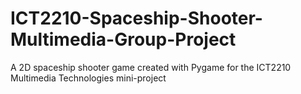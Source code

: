 # ICT2210-Spaceship-Shooter-Multimedia-Group-Project
A 2D spaceship shooter game created with Pygame for the ICT2210 Multimedia Technologies mini-project
